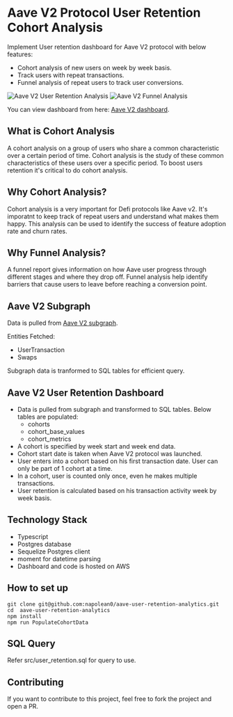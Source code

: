 # Aave V2 Protocol User Retention Cohort Analysis

Implement User retention dashboard for Aave V2 protocol with below features:
* Cohort analysis of new users on week by week basis.
* Track users with repeat transactions.
* Funnel analysis of repeat users to track user conversions.

![Aave V2 User Retention Analysis](https://github.com/napolean0/aave-user-retention-analytics/blob/main/src/img/cohort_analysis.png)
![Aave V2 Funnel Analysis](https://github.com/napolean0/aave-user-retention-analytics/blob/main/src/img/funnel_analysis.png)

You can view dashboard from here: [Aave V2 dashboard](https://analytics.dappquery.com/public/dashboard/4bb1aed2-d1c4-4da2-9d9c-5cd2de020047).

## What is Cohort Analysis

A cohort analysis on a group of users who share a common characteristic over a certain period of time. Cohort analysis is the study of these common characteristics of these users over a specific period. To boost users retention it's critical to do cohort analysis.

## Why Cohort Analysis?

Cohort analysis is a very important for Defi protocols like Aave v2. It's imporatnt to keep track of repeat users and understand what makes them happy. This analysis can be used to identify the success of feature adoption rate and churn rates.

## Why Funnel Analysis?

A funnel report gives information on how Aave user progress through different stages and where they drop off. Funnel analysis help identify barriers that cause users to leave before reaching a conversion point.

## Aave V2 Subgraph

Data is pulled from [Aave V2 subgraph](https://api.thegraph.com/subgraphs/name/aave/protocol-v2).

Entities Fetched:
* UserTransaction
* Swaps

Subgraph data is tranformed to SQL tables for efficient query.

## Aave V2 User Retention Dashboard

* Data is pulled from subgraph and transformed to SQL tables. Below tables are populated:
    * cohorts
    * cohort_base_values
    * cohort_metrics
* A cohort is specified by week start and week end data.
* Cohort start date is taken when Aave V2 protocol was launched.
* User enters into a cohort based on his first transaction date. User can only be part of 1 cohort at a time.
* In a cohort, user is counted only once, even he makes multiple transactions.
* User retention is calculated based on his transaction activity week by week basis.

## Technology Stack

* Typescript
* Postgres database
* Sequelize Postgres client
* moment for datetime parsing
* Dashboard and code is hosted on AWS

## How to set up

```
git clone git@github.com:napolean0/aave-user-retention-analytics.git
cd  aave-user-retention-analytics
npm install
npm run PopulateCohortData
```

## SQL Query

Refer src/user_retention.sql for query to use.

## Contributing

If you want to contribute to this project, feel free to fork the project and open a PR.
